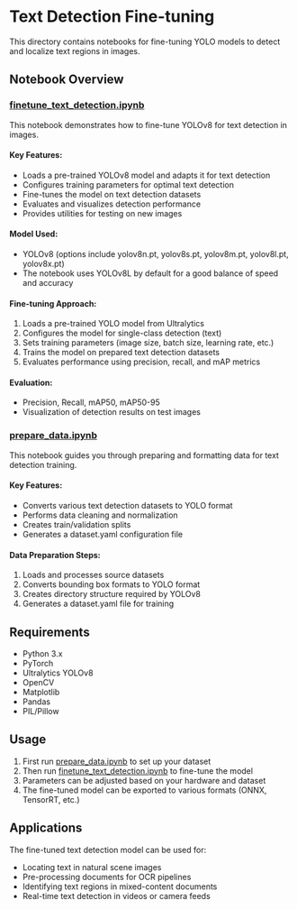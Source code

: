 # Text Detection Fine-tuning

This directory contains notebooks for fine-tuning YOLO models to detect and localize text regions in images.

## Notebook Overview

### [finetune_text_detection.ipynb](finetune_text_detection.ipynb)

This notebook demonstrates how to fine-tune YOLOv8 for text detection in images.

#### Key Features:
- Loads a pre-trained YOLOv8 model and adapts it for text detection
- Configures training parameters for optimal text detection
- Fine-tunes the model on text detection datasets
- Evaluates and visualizes detection performance
- Provides utilities for testing on new images

#### Model Used:
- YOLOv8 (options include yolov8n.pt, yolov8s.pt, yolov8m.pt, yolov8l.pt, yolov8x.pt)
- The notebook uses YOLOv8L by default for a good balance of speed and accuracy

#### Fine-tuning Approach:
1. Loads a pre-trained YOLO model from Ultralytics
2. Configures the model for single-class detection (text)
3. Sets training parameters (image size, batch size, learning rate, etc.)
4. Trains the model on prepared text detection datasets
5. Evaluates performance using precision, recall, and mAP metrics

#### Evaluation:
- Precision, Recall, mAP50, mAP50-95
- Visualization of detection results on test images

### [prepare_data.ipynb](prepare_data.ipynb)

This notebook guides you through preparing and formatting data for text detection training.

#### Key Features:
- Converts various text detection datasets to YOLO format
- Performs data cleaning and normalization
- Creates train/validation splits
- Generates a dataset.yaml configuration file

#### Data Preparation Steps:
1. Loads and processes source datasets
2. Converts bounding box formats to YOLO format
3. Creates directory structure required by YOLOv8
4. Generates a dataset.yaml file for training

## Requirements

- Python 3.x
- PyTorch
- Ultralytics YOLOv8
- OpenCV
- Matplotlib
- Pandas
- PIL/Pillow

## Usage

1. First run [prepare_data.ipynb](prepare_data.ipynb) to set up your dataset
2. Then run [finetune_text_detection.ipynb](finetune_text_detection.ipynb) to fine-tune the model
3. Parameters can be adjusted based on your hardware and dataset
4. The fine-tuned model can be exported to various formats (ONNX, TensorRT, etc.)

## Applications

The fine-tuned text detection model can be used for:
- Locating text in natural scene images
- Pre-processing documents for OCR pipelines
- Identifying text regions in mixed-content documents
- Real-time text detection in videos or camera feeds
